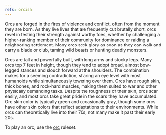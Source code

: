 ```yaml
---
refs: orcish
---
```


Orcs are forged in the fires of violence and conflict, often from the moment they are born. As they live lives that are frequently cut brutally short, orcs revel in testing their strength against worthy foes, whether by challenging a higher-ranking member of their community for dominance or raiding a neighboring settlement. Many orcs seek glory as soon as they can walk and carry a blade or club, taming wild beasts or hunting deadly monsters.

Orcs are tall and powerfully built, with long arms and stocky legs. Many orcs top 7 feet in height, though they tend to adopt broad, almost bow-legged stances and slouch forward at the shoulders. The combination makes for a seeming contradiction, sharing an eye level with most humanoids while simultaneously towering over them. Orcs have rough skin, thick bones, and rock-hard muscles, making them suited to war and other physically demanding tasks. Despite the roughness of their skin, orcs scar easily, and most orcs take great pride in the scars they have accumulated. Orc skin color is typically green and occasionally gray, though some orcs have other skin colors that reflect adaptations to their environments. While orcs can theoretically live into their 70s, not many make it past their early 20s.

To play an orc, use the [orc](https://2e.aonprd.com/Ancestries.aspx?ID=19) ruleset.
